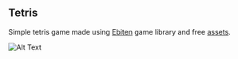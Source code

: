 ## Tetris
Simple tetris game made using [Ebiten](http://github.com/hajimehoshi/ebiten) game library and free [assets](http://unluckystudio.com/free-game-artassets-15-tetris-game-assets/).

![Alt Text](https://media.giphy.com/media/TihZbRT31ETTLLwY41/giphy.gif)
